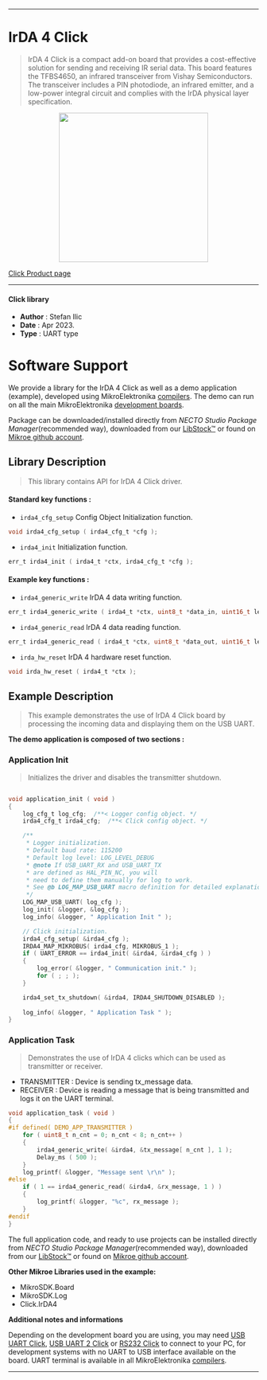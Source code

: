 
---
# IrDA 4 Click

> IrDA 4 Click is a compact add-on board that provides a cost-effective solution for sending and receiving IR serial data. This board features the TFBS4650, an infrared transceiver from Vishay Semiconductors. The transceiver includes a PIN photodiode, an infrared emitter, and a low-power integral circuit and complies with the IrDA physical layer specification. 

<p align="center">
  <img src="https://download.mikroe.com/images/click_for_ide/irda4_click.png" height=300px>
</p>

[Click Product page](https://www.mikroe.com/irda-4-click)

---


#### Click library

- **Author**        : Stefan Ilic
- **Date**          : Apr 2023.
- **Type**          : UART type


# Software Support

We provide a library for the IrDA 4 Click
as well as a demo application (example), developed using MikroElektronika
[compilers](https://www.mikroe.com/necto-studio).
The demo can run on all the main MikroElektronika [development boards](https://www.mikroe.com/development-boards).

Package can be downloaded/installed directly from *NECTO Studio Package Manager*(recommended way), downloaded from our [LibStock&trade;](https://libstock.mikroe.com) or found on [Mikroe github account](https://github.com/MikroElektronika/mikrosdk_click_v2/tree/master/clicks).

## Library Description

> This library contains API for IrDA 4 Click driver.

#### Standard key functions :

- `irda4_cfg_setup` Config Object Initialization function.
```c
void irda4_cfg_setup ( irda4_cfg_t *cfg );
```

- `irda4_init` Initialization function.
```c
err_t irda4_init ( irda4_t *ctx, irda4_cfg_t *cfg );
```

#### Example key functions :

- `irda4_generic_write` IrDA 4 data writing function.
```c
err_t irda4_generic_write ( irda4_t *ctx, uint8_t *data_in, uint16_t len );
```

- `irda4_generic_read` IrDA 4 data reading function.
```c
err_t irda4_generic_read ( irda4_t *ctx, uint8_t *data_out, uint16_t len );
```

- `irda_hw_reset` IrDA 4 hardware reset function.
```c
void irda_hw_reset ( irda4_t *ctx );
```

## Example Description

> This example demonstrates the use of IrDA 4 Click board by processing
 the incoming data and displaying them on the USB UART.

**The demo application is composed of two sections :**

### Application Init

> Initializes the driver and disables the transmitter shutdown.

```c

void application_init ( void ) 
{
    log_cfg_t log_cfg;  /**< Logger config object. */
    irda4_cfg_t irda4_cfg;  /**< Click config object. */

    /** 
     * Logger initialization.
     * Default baud rate: 115200
     * Default log level: LOG_LEVEL_DEBUG
     * @note If USB_UART_RX and USB_UART_TX 
     * are defined as HAL_PIN_NC, you will 
     * need to define them manually for log to work. 
     * See @b LOG_MAP_USB_UART macro definition for detailed explanation.
     */
    LOG_MAP_USB_UART( log_cfg );
    log_init( &logger, &log_cfg );
    log_info( &logger, " Application Init " );

    // Click initialization.
    irda4_cfg_setup( &irda4_cfg );
    IRDA4_MAP_MIKROBUS( irda4_cfg, MIKROBUS_1 );
    if ( UART_ERROR == irda4_init( &irda4, &irda4_cfg ) ) 
    {
        log_error( &logger, " Communication init." );
        for ( ; ; );
    }

    irda4_set_tx_shutdown( &irda4, IRDA4_SHUTDOWN_DISABLED );
    
    log_info( &logger, " Application Task " );
}
```

### Application Task

> Demonstrates the use of IrDA 4 clicks which can be used as transmitter or receiver. 
  - TRANSMITTER : Device is sending tx_message data. 
  - RECEIVER    : Device is reading a message that is being transmitted and 
                  logs it on the UART terminal. 

```c
void application_task ( void ) 
{
#if defined( DEMO_APP_TRANSMITTER )
    for ( uint8_t n_cnt = 0; n_cnt < 8; n_cnt++ )
    {
        irda4_generic_write( &irda4, &tx_message[ n_cnt ], 1 );
        Delay_ms ( 500 );
    }
    log_printf( &logger, "Message sent \r\n" );
#else
    if ( 1 == irda4_generic_read( &irda4, &rx_message, 1 ) )
    {
        log_printf( &logger, "%c", rx_message );
    }
#endif
}
```


The full application code, and ready to use projects can be installed directly from *NECTO Studio Package Manager*(recommended way), downloaded from our [LibStock&trade;](https://libstock.mikroe.com) or found on [Mikroe github account](https://github.com/MikroElektronika/mikrosdk_click_v2/tree/master/clicks).

**Other Mikroe Libraries used in the example:**

- MikroSDK.Board
- MikroSDK.Log
- Click.IrDA4

**Additional notes and informations**

Depending on the development board you are using, you may need
[USB UART Click](https://www.mikroe.com/usb-uart-click),
[USB UART 2 Click](https://www.mikroe.com/usb-uart-2-click) or
[RS232 Click](https://www.mikroe.com/rs232-click) to connect to your PC, for
development systems with no UART to USB interface available on the board. UART
terminal is available in all MikroElektronika
[compilers](https://shop.mikroe.com/compilers).

---
